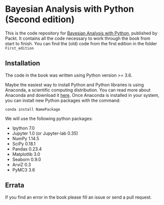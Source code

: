 # Bayesian Analysis with Python (Second edition)

This is the code repository for [Bayesian Analysis with Python](https://www.packtpub.com/big-data-and-business-intelligence/bayesian-analysis-python-second-edition), published by Packt. It contains all the code necessary to work through the book from start to finish. You can find the (old) code from the first edition in the folder `First_edition`

## Installation

The code in the book was written using Python version >= 3.6.

Maybe the easiest way to install Python and Python libraries is using Anaconda, a scientific computing distribution. You can read more about Anaconda and 
download it [here](https://www.anaconda.com/download). Once Anaconda is installed in your system, you can install new Python packages with the command: 

```
conda install NamePackage
```

We will use the following python packages:

* Ipython 7.0
* Jupyter 1.0 (or Jupyter-lab 0.35)
* NumPy 1.14.5
* SciPy 0.18.1
* Pandas  0.23.4
* Matplotlib 3.0
* Seaborn 0.9.0
* ArviZ 0.3
* PyMC3 3.6

## Errata

If you find an error in the book please fill an issue or send a pull request.
